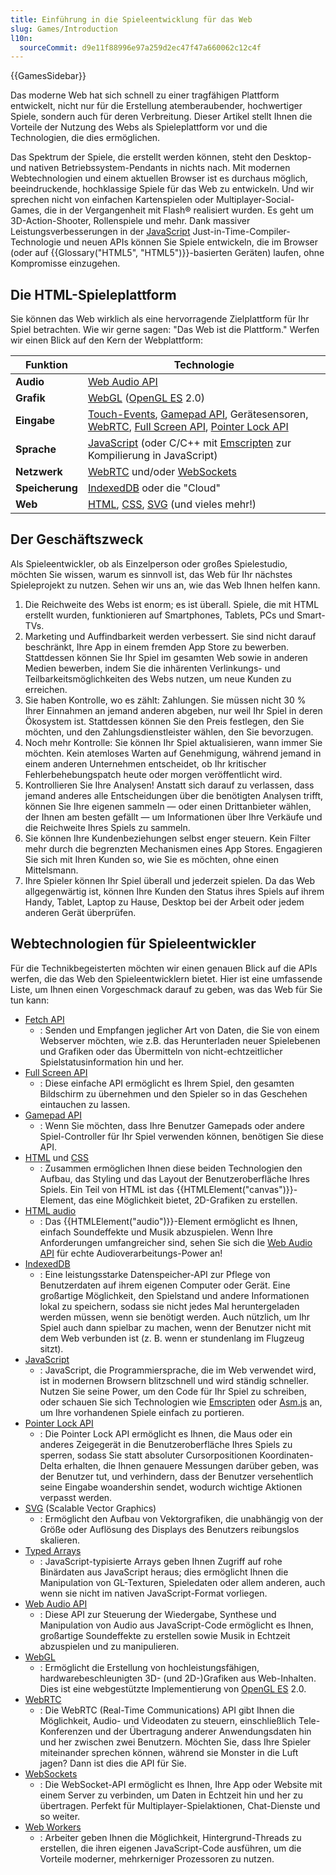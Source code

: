 ```yaml
---
title: Einführung in die Spieleentwicklung für das Web
slug: Games/Introduction
l10n:
  sourceCommit: d9e11f88996e97a259d2ec47f47a660062c12c4f
---
```


{{GamesSidebar}}

Das moderne Web hat sich schnell zu einer tragfähigen Plattform entwickelt, nicht nur für die Erstellung atemberaubender, hochwertiger Spiele, sondern auch für deren Verbreitung. Dieser Artikel stellt Ihnen die Vorteile der Nutzung des Webs als Spieleplattform vor und die Technologien, die dies ermöglichen.

Das Spektrum der Spiele, die erstellt werden können, steht den Desktop- und nativen Betriebssystem-Pendants in nichts nach. Mit modernen Webtechnologien und einem aktuellen Browser ist es durchaus möglich, beeindruckende, hochklassige Spiele für das Web zu entwickeln. Und wir sprechen nicht von einfachen Kartenspielen oder Multiplayer-Social-Games, die in der Vergangenheit mit Flash® realisiert wurden. Es geht um 3D-Action-Shooter, Rollenspiele und mehr. Dank massiver Leistungsverbesserungen in der [JavaScript](/de/docs/Web/JavaScript) Just-in-Time-Compiler-Technologie und neuen APIs können Sie Spiele entwickeln, die im Browser (oder auf {{Glossary("HTML5", "HTML5")}}-basierten Geräten) laufen, ohne Kompromisse einzugehen.

## Die HTML-Spieleplattform

Sie können das Web wirklich als eine hervorragende Zielplattform für Ihr Spiel betrachten. Wie wir gerne sagen: "Das Web ist die Plattform." Werfen wir einen Blick auf den Kern der Webplattform:

<table class="no-markdown standard-table">
  <thead>
    <tr>
      <th scope="col">Funktion</th>
      <th scope="col">Technologie</th>
    </tr>
  </thead>
  <tbody>
    <tr>
      <td><strong>Audio</strong></td>
      <td><a href="/de/docs/Web/API/Web_Audio_API">Web Audio API</a></td>
    </tr>
    <tr>
      <td><strong>Grafik</strong></td>
      <td>
        <a href="/de/docs/Web/API/WebGL_API">WebGL</a> (<a
          href="https://www.khronos.org/opengles/"
          >OpenGL ES</a
        >
        2.0)
      </td>
    </tr>
    <tr>
      <td><strong>Eingabe</strong></td>
      <td>
        <a href="/de/docs/Web/API/Touch_events">Touch-Events</a>,
        <a href="/de/docs/Web/API/Gamepad_API/Using_the_Gamepad_API"
          >Gamepad API</a
        >, Gerätesensoren, <a href="/de/docs/Web/API/WebRTC_API">WebRTC</a>,
        <a href="/de/docs/Web/API/Fullscreen_API">Full Screen API</a>,
        <a href="/de/docs/Web/API/Pointer_Lock_API">Pointer Lock API</a>
      </td>
    </tr>
    <tr>
      <td><strong>Sprache</strong></td>
      <td>
        <a href="/de/docs/Web/JavaScript">JavaScript</a> (oder C/C++ mit
        <a href="https://github.com/emscripten-core/emscripten/wiki">Emscripten</a> zur
        Kompilierung in JavaScript)
      </td>
    </tr>
    <tr>
      <td><strong>Netzwerk</strong></td>
      <td>
        <a href="/de/docs/Web/API/WebRTC_API">WebRTC</a> und/oder
        <a href="/de/docs/Web/API/WebSockets_API">WebSockets</a>
      </td>
    </tr>
    <tr>
      <td><strong>Speicherung</strong></td>
      <td>
        <a href="/de/docs/Web/API/IndexedDB_API">IndexedDB</a> oder die "Cloud"
      </td>
    </tr>
    <tr>
      <td><strong>Web</strong></td>
      <td>
        <a href="/de/docs/Web/HTML">HTML</a>,
        <a href="/de/docs/Web/CSS">CSS</a>,
        <a href="/de/docs/Web/SVG">SVG</a> (und vieles mehr!)
      </td>
    </tr>
  </tbody>
</table>

## Der Geschäftszweck

Als Spieleentwickler, ob als Einzelperson oder großes Spielestudio, möchten Sie wissen, warum es sinnvoll ist, das Web für Ihr nächstes Spieleprojekt zu nutzen. Sehen wir uns an, wie das Web Ihnen helfen kann.

1. Die Reichweite des Webs ist enorm; es ist überall. Spiele, die mit HTML erstellt wurden, funktionieren auf Smartphones, Tablets, PCs und Smart-TVs.
2. Marketing und Auffindbarkeit werden verbessert. Sie sind nicht darauf beschränkt, Ihre App in einem fremden App Store zu bewerben. Stattdessen können Sie Ihr Spiel im gesamten Web sowie in anderen Medien bewerben, indem Sie die inhärenten Verlinkungs- und Teilbarkeitsmöglichkeiten des Webs nutzen, um neue Kunden zu erreichen.
3. Sie haben Kontrolle, wo es zählt: Zahlungen. Sie müssen nicht 30 % Ihrer Einnahmen an jemand anderen abgeben, nur weil Ihr Spiel in deren Ökosystem ist. Stattdessen können Sie den Preis festlegen, den Sie möchten, und den Zahlungsdienstleister wählen, den Sie bevorzugen.
4. Noch mehr Kontrolle: Sie können Ihr Spiel aktualisieren, wann immer Sie möchten. Kein atemloses Warten auf Genehmigung, während jemand in einem anderen Unternehmen entscheidet, ob Ihr kritischer Fehlerbehebungspatch heute oder morgen veröffentlicht wird.
5. Kontrollieren Sie Ihre Analysen! Anstatt sich darauf zu verlassen, dass jemand anderes alle Entscheidungen über die benötigten Analysen trifft, können Sie Ihre eigenen sammeln — oder einen Drittanbieter wählen, der Ihnen am besten gefällt — um Informationen über Ihre Verkäufe und die Reichweite Ihres Spiels zu sammeln.
6. Sie können Ihre Kundenbeziehungen selbst enger steuern. Kein Filter mehr durch die begrenzten Mechanismen eines App Stores. Engagieren Sie sich mit Ihren Kunden so, wie Sie es möchten, ohne einen Mittelsmann.
7. Ihre Spieler können Ihr Spiel überall und jederzeit spielen. Da das Web allgegenwärtig ist, können Ihre Kunden den Status ihres Spiels auf ihrem Handy, Tablet, Laptop zu Hause, Desktop bei der Arbeit oder jedem anderen Gerät überprüfen.

## Webtechnologien für Spieleentwickler

Für die Technikbegeisterten möchten wir einen genauen Blick auf die APIs werfen, die das Web den Spieleentwicklern bietet. Hier ist eine umfassende Liste, um Ihnen einen Vorgeschmack darauf zu geben, was das Web für Sie tun kann:

- [Fetch API](/de/docs/Web/API/Fetch_API)
  - : Senden und Empfangen jeglicher Art von Daten, die Sie von einem Webserver möchten, wie z.B. das Herunterladen neuer Spielebenen und Grafiken oder das Übermitteln von nicht-echtzeitlicher Spielstatusinformation hin und her.
- [Full Screen API](/de/docs/Web/API/Fullscreen_API)
  - : Diese einfache API ermöglicht es Ihrem Spiel, den gesamten Bildschirm zu übernehmen und den Spieler so in das Geschehen eintauchen zu lassen.
- [Gamepad API](/de/docs/Web/API/Gamepad_API/Using_the_Gamepad_API)
  - : Wenn Sie möchten, dass Ihre Benutzer Gamepads oder andere Spiel-Controller für Ihr Spiel verwenden können, benötigen Sie diese API.
- [HTML](/de/docs/Web/HTML) und [CSS](/de/docs/Web/CSS)
  - : Zusammen ermöglichen Ihnen diese beiden Technologien den Aufbau, das Styling und das Layout der Benutzeroberfläche Ihres Spiels. Ein Teil von HTML ist das {{HTMLElement("canvas")}}-Element, das eine Möglichkeit bietet, 2D-Grafiken zu erstellen.
- [HTML audio](/de/docs/Web/HTML/Reference/Elements/audio)
  - : Das {{HTMLElement("audio")}}-Element ermöglicht es Ihnen, einfach Soundeffekte und Musik abzuspielen. Wenn Ihre Anforderungen umfangreicher sind, sehen Sie sich die [Web Audio API](/de/docs/Web/API/Web_Audio_API) für echte Audioverarbeitungs-Power an!
- [IndexedDB](/de/docs/Web/API/IndexedDB_API)
  - : Eine leistungsstarke Datenspeicher-API zur Pflege von Benutzerdaten auf ihrem eigenen Computer oder Gerät. Eine großartige Möglichkeit, den Spielstand und andere Informationen lokal zu speichern, sodass sie nicht jedes Mal heruntergeladen werden müssen, wenn sie benötigt werden. Auch nützlich, um Ihr Spiel auch dann spielbar zu machen, wenn der Benutzer nicht mit dem Web verbunden ist (z. B. wenn er stundenlang im Flugzeug sitzt).
- [JavaScript](/de/docs/Web/JavaScript)
  - : JavaScript, die Programmiersprache, die im Web verwendet wird, ist in modernen Browsern blitzschnell und wird ständig schneller. Nutzen Sie seine Power, um den Code für Ihr Spiel zu schreiben, oder schauen Sie sich Technologien wie [Emscripten](https://github.com/emscripten-core/emscripten/wiki) oder [Asm.js](http://asmjs.org/spec/latest/) an, um Ihre vorhandenen Spiele einfach zu portieren.
- [Pointer Lock API](/de/docs/Web/API/Pointer_Lock_API)
  - : Die Pointer Lock API ermöglicht es Ihnen, die Maus oder ein anderes Zeigegerät in die Benutzeroberfläche Ihres Spiels zu sperren, sodass Sie statt absoluter Cursorpositionen Koordinaten-Delta erhalten, die Ihnen genauere Messungen darüber geben, was der Benutzer tut, und verhindern, dass der Benutzer versehentlich seine Eingabe woandershin sendet, wodurch wichtige Aktionen verpasst werden.
- [SVG](/de/docs/Web/SVG) (Scalable Vector Graphics)
  - : Ermöglicht den Aufbau von Vektorgrafiken, die unabhängig von der Größe oder Auflösung des Displays des Benutzers reibungslos skalieren.
- [Typed Arrays](/de/docs/Web/JavaScript/Guide/Typed_arrays)
  - : JavaScript-typisierte Arrays geben Ihnen Zugriff auf rohe Binärdaten aus JavaScript heraus; dies ermöglicht Ihnen die Manipulation von GL-Texturen, Spieledaten oder allem anderen, auch wenn sie nicht im nativen JavaScript-Format vorliegen.
- [Web Audio API](/de/docs/Web/API/Web_Audio_API)
  - : Diese API zur Steuerung der Wiedergabe, Synthese und Manipulation von Audio aus JavaScript-Code ermöglicht es Ihnen, großartige Soundeffekte zu erstellen sowie Musik in Echtzeit abzuspielen und zu manipulieren.
- [WebGL](/de/docs/Web/API/WebGL_API)
  - : Ermöglicht die Erstellung von hochleistungsfähigen, hardwarebeschleunigten 3D- (und 2D-)Grafiken aus Web-Inhalten. Dies ist eine webgestützte Implementierung von [OpenGL ES](https://www.khronos.org/opengles/) 2.0.
- [WebRTC](/de/docs/Web/API/WebRTC_API)
  - : Die WebRTC (Real-Time Communications) API gibt Ihnen die Möglichkeit, Audio- und Videodaten zu steuern, einschließlich Tele-Konferenzen und der Übertragung anderer Anwendungsdaten hin und her zwischen zwei Benutzern. Möchten Sie, dass Ihre Spieler miteinander sprechen können, während sie Monster in die Luft jagen? Dann ist dies die API für Sie.
- [WebSockets](/de/docs/Web/API/WebSockets_API)
  - : Die WebSocket-API ermöglicht es Ihnen, Ihre App oder Website mit einem Server zu verbinden, um Daten in Echtzeit hin und her zu übertragen. Perfekt für Multiplayer-Spielaktionen, Chat-Dienste und so weiter.
- [Web Workers](/de/docs/Web/API/Web_Workers_API/Using_web_workers)
  - : Arbeiter geben Ihnen die Möglichkeit, Hintergrund-Threads zu erstellen, die ihren eigenen JavaScript-Code ausführen, um die Vorteile moderner, mehrkerniger Prozessoren zu nutzen.
